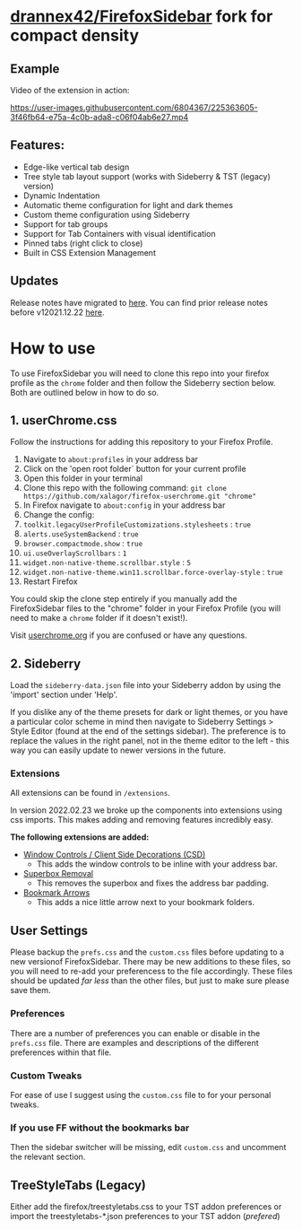 # [drannex42/FirefoxSidebar](https://github.com/drannex42/FirefoxSidebar) fork for compact density

## Example
Video of the extension in action: 

https://user-images.githubusercontent.com/6804367/225363605-3f46fb64-e75a-4c0b-ada8-c06f04ab6e27.mp4

## Features:
  - Edge-like vertical tab design
  - Tree style tab layout support (works with Sideberry & TST (legacy) version)
  - Dynamic Indentation
  - Automatic theme configuration for light and dark themes
  - Custom theme configuration using Sideberry
  - Support for tab groups
  - Support for Tab Containers with visual identification
  - Pinned tabs (right click to close)
  - Built in CSS Extension Management

## Updates

Release notes have migrated to [here](https://github.com/drannex42/FirefoxSidebar/releases). You can find prior release notes before v12021.12.22 [here](https://github.com/drannex42/FirefoxSidebar/releases/tag/v12021.12.22).

# How to use

To use FirefoxSidebar you will need to clone this repo into your firefox profile as the `chrome` folder and then follow the Sideberry section below. Both are outlined below in how to do so.

## 1. userChrome.css

Follow the instructions for adding this repository to your Firefox Profile.

1. Navigate to `about:profiles` in your address bar
2. Click on the 'open root folder` button for your current profile
3. Open this folder in your terminal
4. Clone this repo with the following command: `git clone https://github.com/xalagor/firefox-userchrome.git "chrome"`
5. In Firefox navigate to `about:config` in your address bar
6. Change the config:
  1. `toolkit.legacyUserProfileCustomizations.stylesheets` : `true`
  2. `alerts.useSystemBackend` : `true`
  3. `browser.compactmode.show` : `true`
  4. `ui.useOverlayScrollbars` : `1`
  5. `widget.non-native-theme.scrollbar.style` : `5`
  6. `widget.non-native-theme.win11.scrollbar.force-overlay-style` : `true`
7. Restart Firefox

You could skip the clone step entirely if you manually add the FirefoxSidebar files to the "chrome" folder in your Firefox Profile (you will need to make a `chrome` folder if it doesn't exist!).

Visit [userchrome.org](https://www.userchrome.org/how-create-userchrome-css.html) if you are confused or have any questions.

## 2. Sideberry

Load the `sideberry-data.json` file into your Sideberry addon by using the 'import' section under 'Help'.

If you dislike any of the theme presets for dark or light themes, or you have a particular color scheme in mind then navigate to Sideberry Settings > Style Editor (found at the end of the settings sidebar). The preference is to replace the values in the right panel, not in the theme editor to the left - this way you can easily update to newer versions in the future.

### Extensions

All extensions can be found in `/extensions`.

In version 2022.02.23 we broke up the components into extensions using css imports. This makes adding and removing features incredibly easy.

**The following extensions are added:**

- [Window Controls / Client Side Decorations (CSD)](/extensions/window_controls.css)
  - This adds the window controls to be inline with your address bar.
- [Superbox Removal](/extensions/superbox_removal.css)
  - This removes the superbox and fixes the address bar padding.
- [Bookmark Arrows](/extensions/bookmark_arrow.css)
  - This adds a nice little arrow next to your bookmark folders.

## User Settings

Please backup the `prefs.css` and the `custom.css` files before updating to a new versionof FirefoxSidebar.  There may be new additions to these files, so you will need to re-add your preferencess to the file accordingly. These files should be updated *far less* than the other files, but just to make sure please save them.

### Preferences

There are a number of preferences you can enable or disable in the `prefs.css` file. There are examples and descriptions of the different preferences within that file.

### Custom Tweaks

For ease of use I suggest using the `custom.css` file to for your personal tweaks.

### If you use FF without the bookmarks bar

Then the sidebar switcher will be missing, edit `custom.css` and uncomment the relevant section.

## TreeStyleTabs (Legacy)

Either add the firefox/treestyletabs.css to your TST addon preferences or import the treestyletabs-\*.json preferences to your TST addon (_prefered_)
